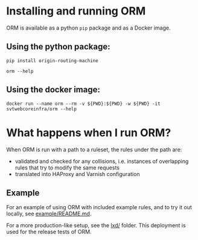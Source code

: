 # Installing and running ORM

ORM is available as a python `pip` package and as a Docker image.

## Using the python package:

`pip install origin-routing-machine`

`orm --help`

## Using the docker image:

`docker run --name orm --rm -v ${PWD}:${PWD} -w ${PWD} -it svtwebcoreinfra/orm --help`

# What happens when I run ORM?

When ORM is run with a path to a ruleset, the rules under the path are:

 * validated and checked for any collisions, i.e. instances of overlapping rules that try to modify the same requests
 * translated into HAProxy and Varnish configuration

## Example

For an example of using ORM with included example rules, and to try it out locally, see [example/README.md](example/README.md).

For a more production-like setup, see the [lxd/](../lxd) folder. This deployment is used for the release tests of ORM.
